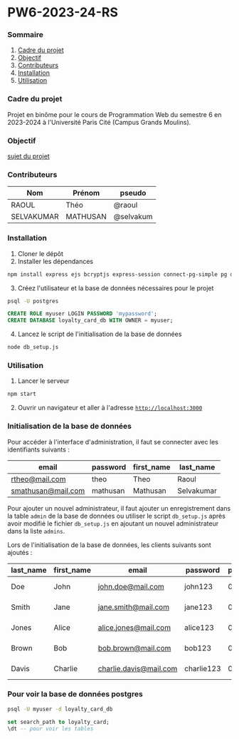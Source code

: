 # PW6-2023-24-RS

### Sommaire

1. [Cadre du projet](#cadre-du-projet)
2. [Objectif](#objectif)
3. [Contributeurs](#contributeurs)
4. [Installation](#installation)
5. [Utilisation](#utilisation)

### Cadre du projet

Projet en binôme pour le cours de Programmation Web du semestre 6 en 2023-2024 à l'Université Paris Cité (Campus Grands Moulins).

### Objectif

[sujet du projet](sujet.pdf)

### Contributeurs

| Nom        | Prénom   | pseudo    |
| ---------- | -------- | --------- |
| RAOUL      | Théo     | @raoul    |
| SELVAKUMAR | MATHUSAN | @selvakum |

### Installation

1. Cloner le dépôt
2. Installer les dépendances

```bash
npm install express ejs bcryptjs express-session connect-pg-simple pg dotenv http-status-codes multer sharp csv-parser
```

3. Créez l'utilisateur et la base de données nécessaires pour le projet

```bash
psql -U postgres
```

```sql
CREATE ROLE myuser LOGIN PASSWORD 'mypassword';
CREATE DATABASE loyalty_card_db WITH OWNER = myuser;
```

4. Lancez le script de l'initialisation de la base de données

```bash
node db_setup.js
```

### Utilisation

1. Lancer le serveur

```bash
npm start
```

2. Ouvrir un navigateur et aller à l'adresse [`http://localhost:3000`](http://localhost:3000)

### Initialisation de la base de données

Pour accéder à l'interface d'administration, il faut se connecter avec les identifiants suivants :

| email              | password | first_name | last_name  |
| ------------------ | -------- | ---------- | ---------- |
| rtheo@mail.com     | theo     | Theo       | Raoul      |
| smathusan@mail.com | mathusan | Mathusan   | Selvakumar |

Pour ajouter un nouvel administrateur, il faut ajouter un enregistrement dans la table `admin` de la base de données ou utiliser le script `db_setup.js` après avoir modifié le fichier `db_setup.js` en ajoutant un nouvel administrateur dans la liste `admins`.

Lors de l'initialisation de la base de données, les clients suivants sont ajoutés :

| last_name | first_name | email                  | password   | points | birth_date |
| --------- | ---------- | ---------------------- | ---------- | ------ | ---------- |
| Doe       | John       | john.doe@mail.com      | john123    | 0      | 1990-01-01 |
| Smith     | Jane       | jane.smith@mail.com    | jane123    | 0      | 1992-02-02 |
| Jones     | Alice      | alice.jones@mail.com   | alice123   | 0      | 1988-03-03 |
| Brown     | Bob        | bob.brown@mail.com     | bob123     | 0      | 1991-04-04 |
| Davis     | Charlie    | charlie.davis@mail.com | charlie123 | 0      | 1993-05-05 |

### Pour voir la base de données postgres

```bash
psql -U myuser -d loyalty_card_db
```

```sql
set search_path to loyalty_card;
\dt -- pour voir les tables
```
